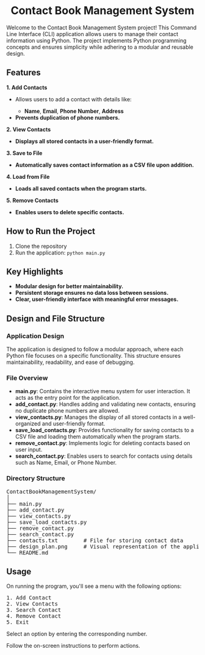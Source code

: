 <h1 style="text-align: center;">Contact Book Management System</h1>
<p>Welcome to the Contact Book Management System project! This Command Line Interface (CLI) application allows users to manage their contact information using Python. The project implements Python programming concepts and ensures simplicity while adhering to a modular and reusable design.</p>
<h2>Features</h2>
<p><b>1. Add Contacts</b></p>
<ul>
  <li>Allows users to add a contact with details like:</li>
  <ul>
    <li><b>Name</b>, <b>Email</b>, <b>Phone Number</b>, <b>Address</b></li>
  </ul>
  <li><b>Prevents duplication of phone numbers.</b></li>
</ul>

<p><b>2. View Contacts</b></p>
<ul>
  <li><b>Displays all stored contacts in a user-friendly format.</b></li>
</ul>

<p><b>3. Save to File</b></p>
<ul>
  <li><b>Automatically saves contact information as a CSV file upon addition.</b></li>
</ul>

<p><b>4. Load from File</b></p>
<ul>
  <li><b>Loads all saved contacts when the program starts.</b></li>
</ul>

<p><b>5. Remove Contacts</b></p>
<ul>
  <li><b>Enables users to delete specific contacts.</b></li>
</ul>

<h2>How to Run the Project</h2>
<ol>
  <li>Clone the repository</li>
  <li>Run the application: <code>python main.py</code></li>
</ol>

<h2>Key Highlights</h2>
<ul>
  <li><b>Modular design for better maintainability.</b></li>
  <li><b>Persistent storage ensures no data loss between sessions.</b></li>
  <li><b>Clear, user-friendly interface with meaningful error messages.</b></li>
</ul>

<h2>Design and File Structure</h2>

<h3>Application Design</h3>
<p>
The application is designed to follow a modular approach, where each Python file focuses on a specific functionality. 
This structure ensures maintainability, readability, and ease of debugging.
</p>

<h3>File Overview</h3>
<ul>
  <li><b>main.py</b>: Contains the interactive menu system for user interaction. It acts as the entry point for the application.</li>
  <li><b>add_contact.py</b>: Handles adding and validating new contacts, ensuring no duplicate phone numbers are allowed.</li>
  <li><b>view_contacts.py</b>: Manages the display of all stored contacts in a well-organized and user-friendly format.</li>
  <li><b>save_load_contacts.py</b>: Provides functionality for saving contacts to a CSV file and loading them automatically when the program starts.</li>
  <li><b>remove_contact.py</b>: Implements logic for deleting contacts based on user input.</li>
  <li><b>search_contact.py</b>: Enables users to search for contacts using details such as Name, Email, or Phone Number.</li>
</ul>

<h3>Directory Structure</h3>
<pre>
ContactBookManagementSystem/
│
├── main.py
├── add_contact.py
├── view_contacts.py
├── save_load_contacts.py
├── remove_contact.py
├── search_contact.py
├── contacts.txt        # File for storing contact data
├── design_plan.png     # Visual representation of the application design
└── README.md
</pre>

<h2>Usage</h2>

<p>On running the program, you'll see a menu with the following options:</p>

<pre>
1. Add Contact
2. View Contacts
3. Search Contact
4. Remove Contact
5. Exit
</pre>

<p>Select an option by entering the corresponding number.</p>
<p>Follow the on-screen instructions to perform actions.</p>



